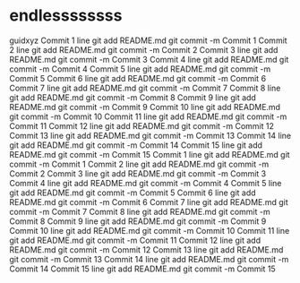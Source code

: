 # endlessssssss
guidxyz
Commit 1 line git add README.md git commit -m Commit 1
Commit 2 line git add README.md git commit -m Commit 2
Commit 3 line git add README.md git commit -m Commit 3
Commit 4 line git add README.md git commit -m Commit 4
Commit 5 line git add README.md git commit -m Commit 5
Commit 6 line git add README.md git commit -m Commit 6
Commit 7 line git add README.md git commit -m Commit 7
Commit 8 line git add README.md git commit -m Commit 8
Commit 9 line git add README.md git commit -m Commit 9
Commit 10 line git add README.md git commit -m Commit 10
Commit 11 line git add README.md git commit -m Commit 11
Commit 12 line git add README.md git commit -m Commit 12
Commit 13 line git add README.md git commit -m Commit 13
Commit 14 line git add README.md git commit -m Commit 14
Commit 15 line git add README.md git commit -m Commit 15
Commit 1 line git add README.md git commit -m Commit 1
Commit 2 line git add README.md git commit -m Commit 2
Commit 3 line git add README.md git commit -m Commit 3
Commit 4 line git add README.md git commit -m Commit 4
Commit 5 line git add README.md git commit -m Commit 5
Commit 6 line git add README.md git commit -m Commit 6
Commit 7 line git add README.md git commit -m Commit 7
Commit 8 line git add README.md git commit -m Commit 8
Commit 9 line git add README.md git commit -m Commit 9
Commit 10 line git add README.md git commit -m Commit 10
Commit 11 line git add README.md git commit -m Commit 11
Commit 12 line git add README.md git commit -m Commit 12
Commit 13 line git add README.md git commit -m Commit 13
Commit 14 line git add README.md git commit -m Commit 14
Commit 15 line git add README.md git commit -m Commit 15
